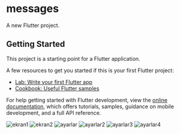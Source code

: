 # messages

A new Flutter project.

## Getting Started

This project is a starting point for a Flutter application.

A few resources to get you started if this is your first Flutter project:

- [Lab: Write your first Flutter app](https://docs.flutter.dev/get-started/codelab)
- [Cookbook: Useful Flutter samples](https://docs.flutter.dev/cookbook)

For help getting started with Flutter development, view the
[online documentation](https://docs.flutter.dev/), which offers tutorials,
samples, guidance on mobile development, and a full API reference.

![ekran1](https://user-images.githubusercontent.com/110173521/228270779-6134aee4-1112-4f05-b41f-a40b69a00d02.PNG)
![ekran2](https://user-images.githubusercontent.com/110173521/228270952-96c01c41-f716-456f-983c-911039803302.PNG)
![ayarlar](https://user-images.githubusercontent.com/110173521/228270970-708044ea-3ba8-4b6f-95e7-153415fa1339.PNG)
![ayarlar2](https://user-images.githubusercontent.com/110173521/228270994-4e2c041f-d31b-4f64-b177-4f7d05d7c063.PNG)
![ayarlar3](https://user-images.githubusercontent.com/110173521/228271005-1f73543f-dc69-4d25-8359-d573630f2762.PNG)
![ayarlar4](https://user-images.githubusercontent.com/110173521/228271021-ab3b43b6-0b87-465d-9636-73e2fbfb3369.PNG)
